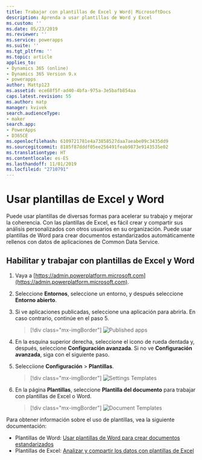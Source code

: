 ```yaml
---
title: Trabajar con plantillas de Excel y Word| MicrosoftDocs
description: Aprenda a usar plantillas de Word y Excel
ms.custom: ''
ms.date: 05/23/2019
ms.reviewer: ''
ms.service: powerapps
ms.suite: ''
ms.tgt_pltfrm: ''
ms.topic: article
applies_to:
- Dynamics 365 (online)
- Dynamics 365 Version 9.x
- powerapps
author: Mattp123
ms.assetid: ece68f5f-ad40-4bfa-975a-3e5bafb854aa
caps.latest.revision: 55
ms.author: matp
manager: kvivek
search.audienceType:
- maker
search.app:
- PowerApps
- D365CE
ms.openlocfilehash: 6109721781e4a73858527daa7aeabe09c3435dd9
ms.sourcegitcommit: 8185f87dddf05ee256491feab9873e9143535e02
ms.translationtype: HT
ms.contentlocale: es-ES
ms.lasthandoff: 11/01/2019
ms.locfileid: "2710791"
---
```

# <a name="use-excel-and-word-templates"></a>Usar plantillas de Excel y Word

Puede usar plantillas de diversas formas para acelerar su trabajo y mejorar la coherencia. Con las plantillas de Excel, es fácil crear y compartir sus análisis personalizados con otros usuarios en su organización. Puede usar plantillas de Word para crear documentos estandarizados automáticamente rellenos con datos de aplicaciones de Common Data Service.

## <a name="enable-and-work-with-excel-and-word-templates"></a>Habilitar y trabajar con plantillas de Excel y Word

1. Vaya a [https://admin.powerplatform.microsoft.com](https://admin.powerplatform.microsoft.com). 

2. Seleccione **Entornos**, seleccione un entorno, y después seleccione **Entorno abierto**.

3. Si ve aplicaciones publicadas, seleccione una aplicación para abrirla. En caso contrario, continúe en el paso 5.

   > [!div class="mx-imgBorder"] 
   > ![](media/published-apps.png "Published apps") 

4. En la esquina superior derecha, seleccione el icono de rueda dentada y, después, seleccione **Configuración avanzada**. Si no ve **Configuración avanzada**, siga con el siguiente paso.

5. Selecciione **Configuración** > **Plantillas**.

   > [!div class="mx-imgBorder"] 
   > ![](media/settings-templates.png "Settings Templates") 

6. En la página **Plantillas**, seleccione **Plantilla del documento** para trabajar con plantillas de Excel o Word.

   > [!div class="mx-imgBorder"] 
   > ![](media/document-templates.png "Document Templates") 

Para obtener información sobre el uso de plantillas, vea la siguiente documentación:

- Plantillas de Word: [Usar plantillas de Word para crear documentos estandarizados](https://docs.microsoft.com/dynamics365/customer-engagement/admin/using-word-templates-dynamics-365)
- Plantillas de Excel: [Analizar y compartir los datos con plantillas de Excel](https://docs.microsoft.com/dynamics365/customer-engagement/admin/analyze-your-data-with-excel-templates)

